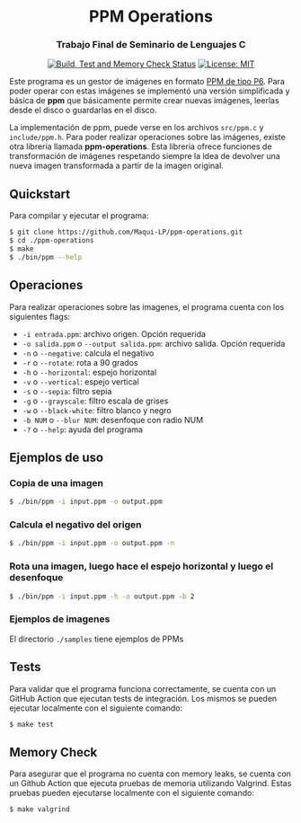 <div align="center">

<h1>PPM Operations</h1>
<h3>Trabajo Final de Seminario de Lenguajes C</h3>
</div>

<div align="center">

[![Build, Test and Memory Check Status][workflowbadge]][workflowurl]
[![License: MIT][licensebadge]][licenseurl]

</div>

Este programa es un gestor de imágenes en formato [PPM de tipo P6](http://netpbm.sourceforge.net/doc/ppm.html).
Para poder operar con estas imágenes se implementó una versión simplificada y
básica de **ppm** que básicamente permite crear nuevas imágenes, leerlas desde
el disco o guardarlas en el disco.

La implementación de ppm, puede verse en los archivos `src/ppm.c` y `include/ppm.h`. Para
poder realizar operaciones sobre las imágenes, existe otra librería llamada
**ppm-operations**. Esta librería ofrece funciones de transformación de imágenes
respetando siempre la idea de devolver una nueva imagen transformada a partir de
la imagen original.

## Quickstart

Para compilar y ejecutar el programa:

```sh
$ git clone https://github.com/Maqui-LP/ppm-operations.git
$ cd ./ppm-operations
$ make
$ ./bin/ppm --help
```

## Operaciones

Para realizar operaciones sobre las imagenes, el programa cuenta con los siguientes flags:

- `-i entrada.ppm`: archivo origen. Opción requerida
- `-o salida.ppm` o `--output salida.ppm`: archivo salida. Opción requerida
- `-n` o `--negative`: calcula el negativo
- `-r` o `--rotate`: rota a 90 grados
- `-h` o `--horizontal`: espejo horizontal
- `-v` o `--vertical`: espejo vertical
- `-s` o `--sepia`: filtro sepia
- `-g` o `--grayscale`: filtro escala de grises
- `-w` o `--black-white`: filtro blanco y negro
- `-b NUM` o `--blur NUM`: desenfoque con radio NUM
- `-?` o `--help`: ayuda del programa

## Ejemplos de uso

### Copia de una imagen

```sh
$ ./bin/ppm -i input.ppm -o output.ppm
```

### Calcula el negativo del origen

```sh
$ ./bin/ppm -i input.ppm -o output.ppm -n
```

### Rota una imagen, luego hace el espejo horizontal y luego el desenfoque

```sh
$ ./bin/ppm -i input.ppm -h -o output.ppm -b 2
```

### Ejemplos de imagenes

El directorio `./samples` tiene ejemplos de PPMs

## Tests

Para validar que el programa funciona correctamente, se cuenta con un GitHub Action que ejecutan tests de integración. Los mismos se pueden ejecutar localmente con el siguiente comando:

```sh
$ make test
```

## Memory Check

Para asegurar que el programa no cuenta con memory leaks, se cuenta con un Github Action que ejecuta pruebas de memoria utilizando Valgrind. Estas pruebas pueden ejecutarse localmente con el siguiente comando:

```sh
$ make valgrind
```

[workflowbadge]: https://github.com/Maqui-LP/ppm-operations/actions/workflows/ci.yml/badge.svg
[licensebadge]: https://img.shields.io/badge/License-MIT-blue.svg
[workflowurl]: https://github.com/Maqui-LP/ppm-operations/commits/main
[licenseurl]: https://github.com/Maqui-LP/ppm-operations/blob/main/LICENSE
